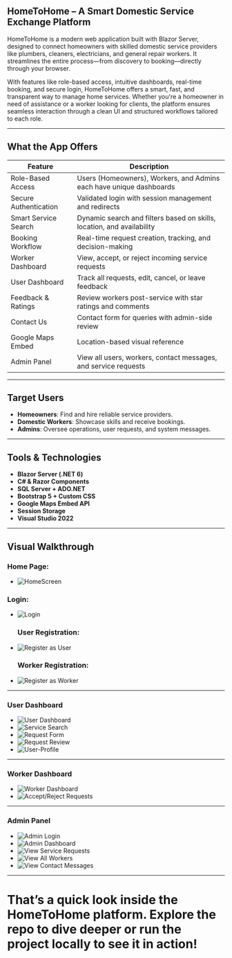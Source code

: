 ## HomeToHome – A Smart Domestic Service Exchange Platform

HomeToHome is a modern web application built with Blazor Server, designed to connect homeowners with skilled domestic service providers like plumbers, cleaners, electricians, and general repair workers. It streamlines the entire process—from discovery to booking—directly through your browser.

With features like role-based access, intuitive dashboards, real-time booking, and secure login, HomeToHome offers a smart, fast, and transparent way to manage home services. Whether you're a homeowner in need of assistance or a worker looking for clients, the platform ensures seamless interaction through a clean UI and structured workflows tailored to each role.



---

## What the App Offers

| Feature                 | Description                                                                 |
|-------------------------|-----------------------------------------------------------------------------|
| Role-Based Access       | Users (Homeowners), Workers, and Admins each have unique dashboards         |
| Secure Authentication   | Validated login with session management and redirects                       |
| Smart Service Search    | Dynamic search and filters based on skills, location, and availability      |
| Booking Workflow        | Real-time request creation, tracking, and decision-making                   |
| Worker Dashboard        | View, accept, or reject incoming service requests                           |
| User Dashboard          | Track all requests, edit, cancel, or leave feedback                         |
| Feedback & Ratings      | Review workers post-service with star ratings and comments                  |
| Contact Us              | Contact form for queries with admin-side review                             |
| Google Maps Embed       | Location-based visual reference                                             |
| Admin Panel             | View all users, workers, contact messages, and service requests             |

---

## Target Users

-  **Homeowners**: Find and hire reliable service providers.
- **Domestic Workers**: Showcase skills and receive bookings.
- **Admins**: Oversee operations, user requests, and system messages.

---

## Tools & Technologies

- **Blazor Server (.NET 6)**
- **C# & Razor Components**
- **SQL Server + ADO.NET**
- **Bootstrap 5 + Custom CSS**
- **Google Maps Embed API**
- **Session Storage**
- **Visual Studio 2022**

---

## Visual Walkthrough

### Home Page:
- ![HomeScreen](screenshots/homepage.jpg)

### Login:
- ![Login](screenshots/login.jpg)

  ### User Registration:
- ![Register as User](screenshots/register-user.jpg)

  ### Worker Registration:
- ![Register as Worker](screenshots/register-worker.jpg)

---

###  User Dashboard

- ![User Dashboard](screenshots/user-dashboard.jpg)
- ![Service Search](screenshots/search-service.jpg)
- ![Request Form](screenshots/request-form.png)
- ![Request Review](screenshots/request-review.jpg)
- ![User-Profile](screenshots/user-profile.jpg)

---

### Worker Dashboard

- ![Worker Dashboard](screenshots/worker-dashboard.jpg)
- ![Accept/Reject Requests](screenshots/accept-request.jpg)

---

### Admin Panel

- ![Admin Login](screenshots/admin-login.jpg)
- ![Admin Dashboard](screenshots/admin-dashboard.jpg)
- ![View Service Requests](screenshots/all-requests.jpg)
- ![View All Workers](screenshots/all-workers.jpg)
- ![View Contact Messages](screenshots/contact-admin.jpg)

---

# That’s a quick look inside the HomeToHome platform. Explore the repo to dive deeper or run the project locally to see it in action!

